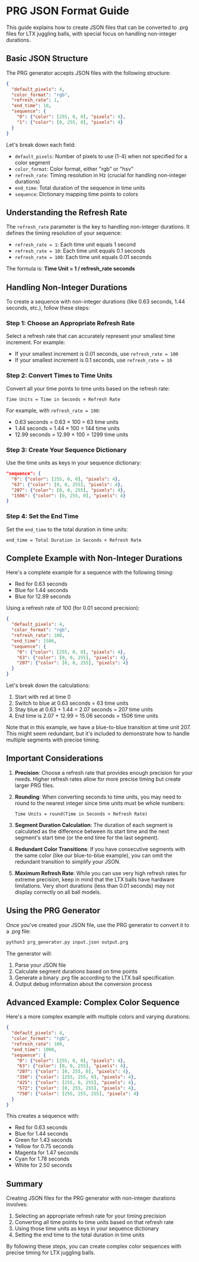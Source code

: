 # PRG JSON Format Guide

This guide explains how to create JSON files that can be converted to .prg files for LTX juggling balls, with special focus on handling non-integer durations.

## Basic JSON Structure

The PRG generator accepts JSON files with the following structure:

```json
{
  "default_pixels": 4,
  "color_format": "rgb",
  "refresh_rate": 1,
  "end_time": 10,
  "sequence": {
    "0": {"color": [255, 0, 0], "pixels": 4},
    "1": {"color": [0, 255, 0], "pixels": 4}
  }
}
```

Let's break down each field:

- `default_pixels`: Number of pixels to use (1-4) when not specified for a color segment
- `color_format`: Color format, either "rgb" or "hsv"
- `refresh_rate`: Timing resolution in Hz (crucial for handling non-integer durations)
- `end_time`: Total duration of the sequence in time units
- `sequence`: Dictionary mapping time points to colors

## Understanding the Refresh Rate

The `refresh_rate` parameter is the key to handling non-integer durations. It defines the timing resolution of your sequence:

- `refresh_rate = 1`: Each time unit equals 1 second
- `refresh_rate = 10`: Each time unit equals 0.1 seconds
- `refresh_rate = 100`: Each time unit equals 0.01 seconds

The formula is: **Time Unit = 1 / refresh_rate seconds**

## Handling Non-Integer Durations

To create a sequence with non-integer durations (like 0.63 seconds, 1.44 seconds, etc.), follow these steps:

### Step 1: Choose an Appropriate Refresh Rate

Select a refresh rate that can accurately represent your smallest time increment. For example:
- If your smallest increment is 0.01 seconds, use `refresh_rate = 100`
- If your smallest increment is 0.1 seconds, use `refresh_rate = 10`

### Step 2: Convert Times to Time Units

Convert all your time points to time units based on the refresh rate:

```
Time Units = Time in Seconds × Refresh Rate
```

For example, with `refresh_rate = 100`:
- 0.63 seconds = 0.63 × 100 = 63 time units
- 1.44 seconds = 1.44 × 100 = 144 time units
- 12.99 seconds = 12.99 × 100 = 1299 time units

### Step 3: Create Your Sequence Dictionary

Use the time units as keys in your sequence dictionary:

```json
"sequence": {
  "0": {"color": [255, 0, 0], "pixels": 4},
  "63": {"color": [0, 0, 255], "pixels": 4},
  "207": {"color": [0, 0, 255], "pixels": 4},
  "1506": {"color": [0, 255, 0], "pixels": 4}
}
```

### Step 4: Set the End Time

Set the `end_time` to the total duration in time units:

```
end_time = Total Duration in Seconds × Refresh Rate
```

## Complete Example with Non-Integer Durations

Here's a complete example for a sequence with the following timing:
- Red for 0.63 seconds
- Blue for 1.44 seconds
- Blue for 12.99 seconds

Using a refresh rate of 100 (for 0.01 second precision):

```json
{
  "default_pixels": 4,
  "color_format": "rgb",
  "refresh_rate": 100,
  "end_time": 1506,
  "sequence": {
    "0": {"color": [255, 0, 0], "pixels": 4},
    "63": {"color": [0, 0, 255], "pixels": 4},
    "207": {"color": [0, 0, 255], "pixels": 4}
  }
}
```

Let's break down the calculations:
1. Start with red at time 0
2. Switch to blue at 0.63 seconds = 63 time units
3. Stay blue at 0.63 + 1.44 = 2.07 seconds = 207 time units
4. End time is 2.07 + 12.99 = 15.06 seconds = 1506 time units

Note that in this example, we have a blue-to-blue transition at time unit 207. This might seem redundant, but it's included to demonstrate how to handle multiple segments with precise timing.

## Important Considerations

1. **Precision**: Choose a refresh rate that provides enough precision for your needs. Higher refresh rates allow for more precise timing but create larger PRG files.

2. **Rounding**: When converting seconds to time units, you may need to round to the nearest integer since time units must be whole numbers:
   ```
   Time Units = round(Time in Seconds × Refresh Rate)
   ```

3. **Segment Duration Calculation**: The duration of each segment is calculated as the difference between its start time and the next segment's start time (or the end time for the last segment).

4. **Redundant Color Transitions**: If you have consecutive segments with the same color (like our blue-to-blue example), you can omit the redundant transition to simplify your JSON.

5. **Maximum Refresh Rate**: While you can use very high refresh rates for extreme precision, keep in mind that the LTX balls have hardware limitations. Very short durations (less than 0.01 seconds) may not display correctly on all ball models.

## Using the PRG Generator

Once you've created your JSON file, use the PRG generator to convert it to a .prg file:

```bash
python3 prg_generator.py input.json output.prg
```

The generator will:
1. Parse your JSON file
2. Calculate segment durations based on time points
3. Generate a binary .prg file according to the LTX ball specification
4. Output debug information about the conversion process

## Advanced Example: Complex Color Sequence

Here's a more complex example with multiple colors and varying durations:

```json
{
  "default_pixels": 4,
  "color_format": "rgb",
  "refresh_rate": 100,
  "end_time": 1000,
  "sequence": {
    "0": {"color": [255, 0, 0], "pixels": 4},
    "63": {"color": [0, 0, 255], "pixels": 4},
    "207": {"color": [0, 255, 0], "pixels": 4},
    "350": {"color": [255, 255, 0], "pixels": 4},
    "425": {"color": [255, 0, 255], "pixels": 4},
    "572": {"color": [0, 255, 255], "pixels": 4},
    "750": {"color": [255, 255, 255], "pixels": 4}
  }
}
```

This creates a sequence with:
- Red for 0.63 seconds
- Blue for 1.44 seconds
- Green for 1.43 seconds
- Yellow for 0.75 seconds
- Magenta for 1.47 seconds
- Cyan for 1.78 seconds
- White for 2.50 seconds

## Summary

Creating JSON files for the PRG generator with non-integer durations involves:

1. Selecting an appropriate refresh rate for your timing precision
2. Converting all time points to time units based on that refresh rate
3. Using those time units as keys in your sequence dictionary
4. Setting the end time to the total duration in time units

By following these steps, you can create complex color sequences with precise timing for LTX juggling balls.